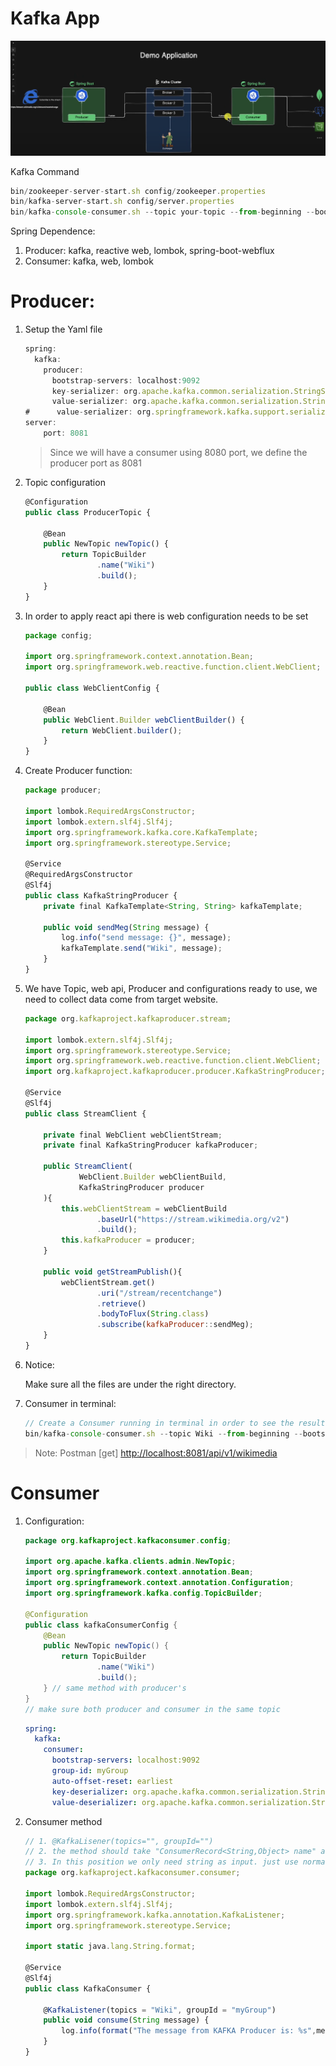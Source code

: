 # Kafka App

![Screenshot 2024-07-27 at 10.20.15.png](Kafka%20App%20e67e5357e8d74c0fa92690f2b870ba7c/Screenshot_2024-07-27_at_10.20.15.png)

Kafka Command

```jsx
bin/zookeeper-server-start.sh config/zookeeper.properties
bin/kafka-server-start.sh config/server.properties
bin/kafka-console-consumer.sh --topic your-topic --from-beginning --bootstrap-server localhost:9092

```

Spring Dependence:

1. Producer: kafka, reactive web, lombok, spring-boot-webflux
2. Consumer: kafka, web, lombok

# Producer:

1. Setup the Yaml file
    
    ```jsx
    spring:
      kafka:
        producer:
          bootstrap-servers: localhost:9092
          key-serializer: org.apache.kafka.common.serialization.StringSerializer
          value-serializer: org.apache.kafka.common.serialization.StringSerializer
    #      value-serializer: org.springframework.kafka.support.serializer.JsonSerializer
    server:
    	port: 8081
    ```
    
    > Since we will have a consumer using 8080 port, we define the producer port as 8081
    > 

1. Topic configuration
    
    ```jsx
    @Configuration
    public class ProducerTopic {
    
        @Bean
        public NewTopic newTopic() {
            return TopicBuilder
                    .name("Wiki")
                    .build();
        }
    }
    ```
    
2. In order to apply react api there is web configuration needs to be set
    
    ```jsx
    package config;
    
    import org.springframework.context.annotation.Bean;
    import org.springframework.web.reactive.function.client.WebClient;
    
    public class WebClientConfig {
    
        @Bean
        public WebClient.Builder webClientBuilder() {
            return WebClient.builder();
        }
    }
    
    ```
    
3. Create Producer function:
    
    ```jsx
    package producer;
    
    import lombok.RequiredArgsConstructor;
    import lombok.extern.slf4j.Slf4j;
    import org.springframework.kafka.core.KafkaTemplate;
    import org.springframework.stereotype.Service;
    
    @Service
    @RequiredArgsConstructor
    @Slf4j
    public class KafkaStringProducer {
        private final KafkaTemplate<String, String> kafkaTemplate;
    
        public void sendMeg(String message) {
            log.info("send message: {}", message);
            kafkaTemplate.send("Wiki", message);
        }
    }
    
    ```
    
4. We have Topic, web api, Producer and configurations ready to use, we need to collect data come from target website.
    
    ```jsx
    package org.kafkaproject.kafkaproducer.stream;
    
    import lombok.extern.slf4j.Slf4j;
    import org.springframework.stereotype.Service;
    import org.springframework.web.reactive.function.client.WebClient;
    import org.kafkaproject.kafkaproducer.producer.KafkaStringProducer;
    
    @Service
    @Slf4j
    public class StreamClient {
    
        private final WebClient webClientStream;
        private final KafkaStringProducer kafkaProducer;
    
        public StreamClient(
                WebClient.Builder webClientBuild,
                KafkaStringProducer producer
        ){
            this.webClientStream = webClientBuild
                    .baseUrl("https://stream.wikimedia.org/v2")
                    .build();
            this.kafkaProducer = producer;
        }
    
        public void getStreamPublish(){
            webClientStream.get()
                    .uri("/stream/recentchange")
                    .retrieve()
                    .bodyToFlux(String.class)
                    .subscribe(kafkaProducer::sendMeg);
        }
    }
    
    ```
    
5. Notice:
    
    Make sure all the files are under the right directory.
    
6. Consumer in terminal:
    
    ```jsx
    // Create a Consumer running in terminal in order to see the result
    bin/kafka-console-consumer.sh --topic Wiki --from-beginning --bootstrap-server localhost:9092
    ```
    

> Note: Postman [get] [http://localhost:8081/api/v1/wikimedia](http://localhost:8081/api/v1/wikimedia)
> 

# Consumer

1. Configuration:
    
    ```java
    package org.kafkaproject.kafkaconsumer.config;
    
    import org.apache.kafka.clients.admin.NewTopic;
    import org.springframework.context.annotation.Bean;
    import org.springframework.context.annotation.Configuration;
    import org.springframework.kafka.config.TopicBuilder;
    
    @Configuration
    public class kafkaConsumerConfig {
        @Bean
        public NewTopic newTopic() {
            return TopicBuilder
                    .name("Wiki")
                    .build();
        } // same method with producer's
    }
    // make sure both producer and consumer in the same topic
    ```
    
    ```yaml
    spring:
      kafka:
        consumer:
          bootstrap-servers: localhost:9092
          group-id: myGroup
          auto-offset-reset: earliest
          key-deserializer: org.apache.kafka.common.serialization.StringDeserializer
          value-deserializer: org.apache.kafka.common.serialization.StringDeserializer
    
    ```
    
2. Consumer method
    
    ```jsx
    // 1. @KafkaLisener(topics="", groupId="")
    // 2. the method should take "ConsumerRecord<String,Object> name" as parameter.
    // 3. In this position we only need string as input. just use normal parameter as string
    package org.kafkaproject.kafkaconsumer.consumer;
    
    import lombok.RequiredArgsConstructor;
    import lombok.extern.slf4j.Slf4j;
    import org.springframework.kafka.annotation.KafkaListener;
    import org.springframework.stereotype.Service;
    
    import static java.lang.String.format;
    
    @Service
    @Slf4j
    public class KafkaConsumer {
    
        @KafkaListener(topics = "Wiki", groupId = "myGroup")
        public void consume(String message) {
            log.info(format("The message from KAFKA Producer is: %s",message));
        }
    }
    
    ```